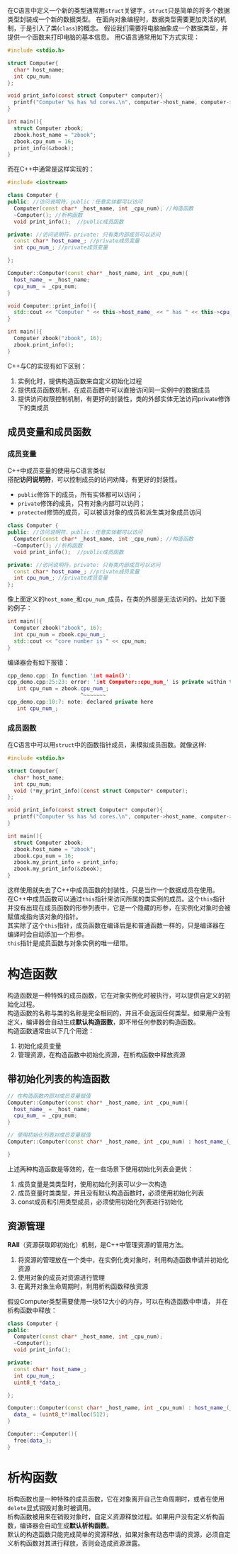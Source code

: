 在C语言中定义一个新的类型通常用``struct``关键字，``struct``只是简单的将多个数据类型封装成一个新的数据类型。
在面向对象编程时，数据类型需要更加灵活的机制，于是引入了类(``class``)的概念。
假设我们需要将电脑抽象成一个数据类型，并提供一个函数来打印电脑的基本信息。
用C语言通常用如下方式实现：

```c
#include <stdio.h>

struct Computer{
  char* host_name;
  int cpu_num;
};

void print_info(const struct Computer* computer){
  printf("Computer %s has %d cores.\n", computer->host_name, computer->cpu_num);
}

int main(){
  struct Computer zbook;
  zbook.host_name = "zbook";
  zbook.cpu_num = 16;
  print_info(&zbook);
}
```

而在C++中通常是这样实现的：
```c++
#include <iostream>

class Computer {
public: //访问说明符，public：任意实体都可以访问
  Computer(const char* _host_name, int _cpu_num); //构造函数
  ~Computer(); //析构函数
  void print_info();  //public成员函数

private: //访问说明符，private: 只有类内部成员可以访问
  const char* host_name_; //private成员变量
  int cpu_num_; //private成员变量

};

Computer::Computer(const char* _host_name, int _cpu_num){
  host_name_ = _host_name;
  cpu_num_ = _cpu_num;
}

void Computer::print_info(){
  std::cout << "Computer " << this->host_name_ << " has " << this->cpu_num_ << " cores." << std::endl;
}

int main(){
  Computer zbook("zbook", 16);
  zbook.print_info();
}
```

C++与C的实现有如下区别：  
1. 实例化时，提供构造函数来自定义初始化过程  
2. 提供成员函数机制，在成员函数中可以直接访问同一实例中的数据成员  
3. 提供访问权限控制机制，有更好的封装性，类的外部实体无法访问private修饰下的类成员  

## 成员变量和成员函数
### 成员变量
C++中成员变量的使用与C语言类似  
搭配**访问说明符**，可以控制成员的访问劝降，有更好的封装性。
- ``public``修饰下的成员，所有实体都可以访问；
- ``private``修饰的成员，只有对象内部可以访问；
- ``protected``修饰的成员，可以被该对象的成员和派生类对象成员访问


```c++
class Computer {
public: //访问说明符，public：任意实体都可以访问
  Computer(const char* _host_name, int _cpu_num); //构造函数
  ~Computer(); //析构函数
  void print_info();  //public成员函数

private: //访问说明符，private: 只有类内部成员可以访问
  const char* host_name_; //private成员变量
  int cpu_num_; //private成员变量
};
```
像上面定义的``host_name_``和``cpu_num_``成员，在类的外部是无法访问的。比如下面的例子：
```c++
int main(){
  Computer zbook("zbook", 16);
  int cpu_num = zbook.cpu_num_;
  std::cout << "core number is " << cpu_num;
}
```
编译器会有如下报错：
```c++
cpp_demo.cpp: In function 'int main()':
cpp_demo.cpp:25:23: error: 'int Computer::cpu_num_' is private within this context
   int cpu_num = zbook.cpu_num_;
                       ^~~~~~~~
cpp_demo.cpp:10:7: note: declared private here
   int cpu_num_;
```

### 成员函数
在C语言中可以用``struct``中的函数指针成员，来模拟成员函数。就像这样:
```c
#include <stdio.h>

struct Computer{
  char* host_name;
  int cpu_num;
  void (*my_print_info)(const struct Computer* computer);
};

void print_info(const struct Computer* computer){
  printf("Computer %s has %d cores.\n", computer->host_name, computer->cpu_num);
}

int main(){
  struct Computer zbook;
  zbook.host_name = "zbook";
  zbook.cpu_num = 16;
  zbook.my_print_info = print_info;
  zbook.my_print_info(&zbook);
}
```

这样使用就失去了C++中成员函数的封装性，只是当作一个数据成员在使用。  
在C++中成员函数可以通过``this``指针来访问所属的类实例的成员。这个``this``指针并没有出现在成员函数的形参列表中，它是一个隐藏的形参，在实例化对象时会被赋值成指向该对象的指针。  
其实除了这个``this``指针，成员函数在编译后是和普通函数一样的，只是编译器在编译时会自动添加一个形参。  
``this``指针是成员函数与对象实例的唯一纽带。  

# 构造函数
构造函数是一种特殊的成员函数，它在对象实例化时被执行，可以提供自定义的初始化过程。  
构造函数的名称与类的名称是完全相同的，并且不会返回任何类型。如果用户没有定义，编译器会自动生成**默认构造函数**，即不带任何参数的构造函数。  
构造函数通常由以下几个用途：
1. 初始化成员变量
2. 管理资源，在构造函数中初始化资源，在析构函数中释放资源

## 带初始化列表的构造函数

```c++
// 在构造函数内部对成员变量赋值
Computer::Computer(const char* _host_name, int _cpu_num){
  host_name_ = _host_name;
  cpu_num_ = _cpu_num;
}

// 使用初始化列表对成员变量赋值
Computer::Computer(const char* _host_name, int _cpu_num) : host_name_(_host_name), cpu_num_(_cpu_num) {

}
```
上述两种构造函数是等效的，在一些场景下使用初始化列表会更优：
1. 成员变量是类类型时，使用初始化列表可以少一次构造
2. 成员变量时类类型，并且没有默认构造函数时，必须使用初始化列表
3. const成员和引用类型成员，必须使用初始化列表进行初始化

## 资源管理
**RAII**（资源获取即初始化）机制，是C++中管理资源的管用方法。
1. 将资源的管理放在一个类中，在实例化类对象时，利用构造函数申请并初始化资源
2. 使用对象的成员对资源进行管理
3. 在离开对象生命周期时，利用析构函数释放资源

假设Computer类型需要使用一块512大小的内存，可以在构造函数中申请， 并在析构函数中释放：
```c++
class Computer {
public:
  Computer(const char* _host_name, int _cpu_num);
  ~Computer();
  void print_info();

private:
  const char* host_name_;
  int cpu_num_;
  uint8_t *data_;

};

Computer::Computer(const char* _host_name, int _cpu_num) : host_name_(_host_name), cpu_num_(_cpu_num) {
  data_ = (uint8_t*)malloc(512);
}

Computer::~Computer(){
  free(data_);
}
```

# 析构函数
析构函数也是一种特殊的成员函数，它在对象离开自己生命周期时，或者在使用``delete``显式销毁对象时被调用。  
析构函数被用来在销毁对象时，自定义资源释放过程。如果用户没有定义析构函数，编译器会自动生成**默认析构函数**。  
默认的构造函数只能完成简单的资源释放，如果对象有动态申请的资源，必须自定义析构函数对其进行释放，否则会造成资源泄露。  